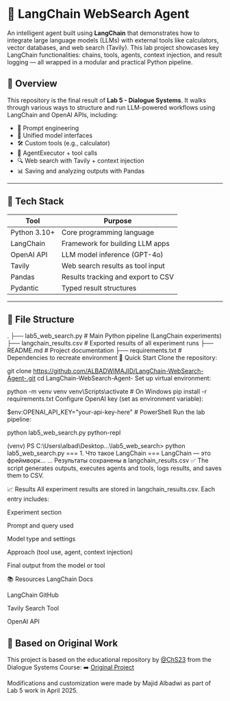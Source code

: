 # 🤖 LangChain WebSearch Agent

An intelligent agent built using **LangChain** that demonstrates how to integrate large language models (LLMs) with external tools like calculators, vector databases, and web search (Tavily). This lab project showcases key LangChain functionalities: chains, tools, agents, context injection, and result logging — all wrapped in a modular and practical Python pipeline.

## 📌 Overview

This repository is the final result of **Lab 5 - Dialogue Systems**. It walks through various ways to structure and run LLM-powered workflows using LangChain and OpenAI APIs, including:

- 📘 Prompt engineering
- 🔄 Unified model interfaces
- 🛠️ Custom tools (e.g., calculator)
- 🤖 AgentExecutor + tool calls
- 🔍 Web search with Tavily + context injection
- 📊 Saving and analyzing outputs with Pandas

---

## 🔧 Tech Stack

| Tool              | Purpose                                 |
|-------------------|-----------------------------------------|
| Python 3.10+      | Core programming language               |
| LangChain         | Framework for building LLM apps         |
| OpenAI API        | LLM model inference (GPT-4o)            |
| Tavily            | Web search results as tool input        |
| Pandas            | Results tracking and export to CSV      |
| Pydantic          | Typed result structures                 |

---

## 📂 File Structure


.
├── lab5_web_search.py     # Main Python pipeline (LangChain experiments)
├── langchain_results.csv  # Exported results of all experiment runs
├── README.md              # Project documentation
├── requirements.txt       # Dependencies to recreate environment
🚀 Quick Start
Clone the repository:


git clone https://github.com/ALBADWIMAJID/LangChain-WebSearch-Agent-.git
cd LangChain-WebSearch-Agent-
Set up virtual environment:

python -m venv venv
venv\Scripts\activate      # On Windows
pip install -r requirements.txt
Configure OpenAI key (set as environment variable):


$env:OPENAI_API_KEY="your-api-key-here"  # PowerShell
Run the lab pipeline:


python lab5_web_search.py
python-repl

(venv) PS C:\Users\albad\Desktop\...\lab5_web_search> python lab5_web_search.py
=== 1. Что такое LangChain ===
LangChain — это фреймворк...
...
Результаты сохранены в langchain_results.csv
✅ The script generates outputs, executes agents and tools, logs results, and saves them to CSV.

📈 Results
All experiment results are stored in langchain_results.csv. Each entry includes:

Experiment section

Prompt and query used

Model type and settings

Approach (tool use, agent, context injection)

Final output from the model or tool

📚 Resources
LangChain Docs

LangChain GitHub

Tavily Search Tool

OpenAI API

## 🙏 Based on Original Work

This project is based on the educational repository by [@ChS23](https://github.com/ChS23) from the Dialogue Systems Course:
➡️ [Original Project](https://github.com/ChS23/dialogue-systems-course/tree/main/lab5_web_search)

Modifications and customization were made by Majid Albadwi as part of Lab 5 work in April 2025.



